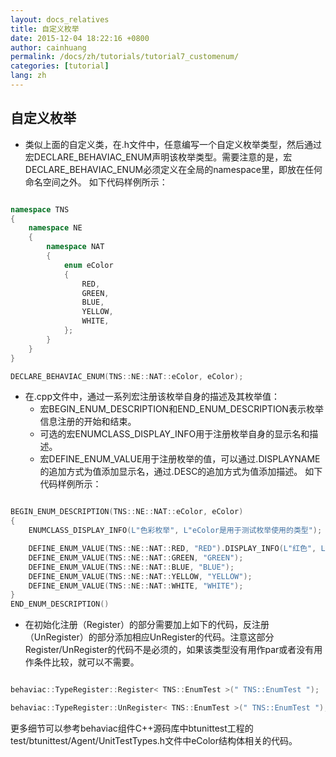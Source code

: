 ```yaml
---
layout: docs_relatives
title: 自定义枚举
date: 2015-12-04 18:22:16 +0800
author: cainhuang
permalink: /docs/zh/tutorials/tutorial7_customenum/
categories: [tutorial]
lang: zh
---
```


## 自定义枚举
- 类似上面的自定义类，在.h文件中，任意编写一个自定义枚举类型，然后通过宏DECLARE_BEHAVIAC_ENUM声明该枚举类型。需要注意的是，宏DECLARE_BEHAVIAC_ENUM必须定义在全局的namespace里，即放在任何命名空间之外。
如下代码样例所示：

``` c++

namespace TNS
{
	namespace NE
	{
		namespace NAT
		{
    		enum eColor
			{
				RED,
            	GREEN,
            	BLUE,
            	YELLOW,
            	WHITE,
			};
		}
	}
}

DECLARE_BEHAVIAC_ENUM(TNS::NE::NAT::eColor, eColor);

```

- 在.cpp文件中，通过一系列宏注册该枚举自身的描述及其枚举值：
	- 宏BEGIN_ENUM_DESCRIPTION和END_ENUM_DESCRIPTION表示枚举信息注册的开始和结束。
	- 可选的宏ENUMCLASS_DISPLAY_INFO用于注册枚举自身的显示名和描述。
	- 宏DEFINE_ENUM_VALUE用于注册枚举的值，可以通过.DISPLAYNAME的追加方式为值添加显示名，通过.DESC的追加方式为值添加描述。
如下代码样例所示：

``` c++

BEGIN_ENUM_DESCRIPTION(TNS::NE::NAT::eColor, eColor)
{
    ENUMCLASS_DISPLAY_INFO(L"色彩枚举", L"eColor是用于测试枚举使用的类型");

    DEFINE_ENUM_VALUE(TNS::NE::NAT::RED, "RED").DISPLAY_INFO(L"红色", L"激进");
    DEFINE_ENUM_VALUE(TNS::NE::NAT::GREEN, "GREEN");
    DEFINE_ENUM_VALUE(TNS::NE::NAT::BLUE, "BLUE");
    DEFINE_ENUM_VALUE(TNS::NE::NAT::YELLOW, "YELLOW");
    DEFINE_ENUM_VALUE(TNS::NE::NAT::WHITE, "WHITE");
}
END_ENUM_DESCRIPTION()

```

- 在初始化注册（Register）的部分需要加上如下的代码，反注册（UnRegister）的部分添加相应UnRegister的代码。注意这部分Register/UnRegister的代码不是必须的，如果该类型没有用作par或者没有用作条件比较，就可以不需要。

``` c++

behaviac::TypeRegister::Register< TNS::EnumTest >(" TNS::EnumTest ");

behaviac::TypeRegister::UnRegister< TNS::EnumTest >(" TNS::EnumTest ");

```

更多细节可以参考behaviac组件C++源码库中btunittest工程的test/btunittest/Agent/UnitTestTypes.h文件中eColor结构体相关的代码。
